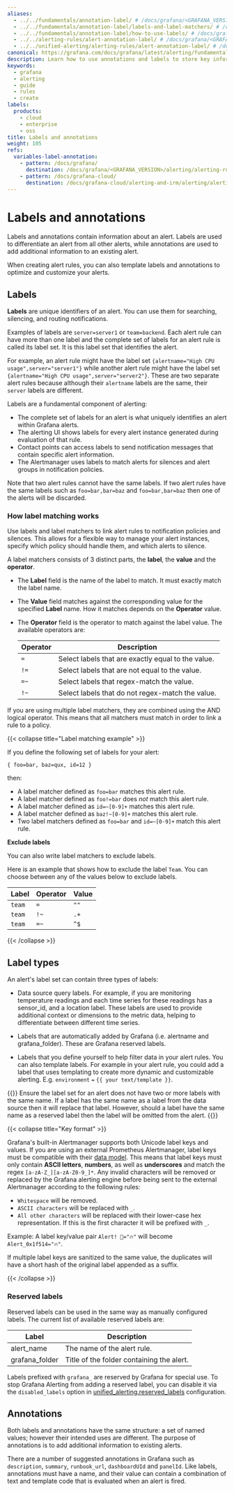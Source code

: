 ```yaml
---
aliases:
  - ../../fundamentals/annotation-label/ # /docs/grafana/<GRAFANA_VERSION>/alerting/fundamentals/annotation-label/
  - ../../fundamentals/annotation-label/labels-and-label-matchers/ # /docs/grafana/<GRAFANA_VERSION>/alerting/fundamentals/annotation-label/labels-and-label-matchers/
  - ../../fundamentals/annotation-label/how-to-use-labels/ # /docs/grafana/<GRAFANA_VERSION>/alerting/fundamentals/annotation-label/how-to-use-labels/
  - ../../alerting-rules/alert-annotation-label/ # /docs/grafana/<GRAFANA_VERSION>/alerting/alerting-rules/alert-annotation-label/
  - ../../unified-alerting/alerting-rules/alert-annotation-label/ # /docs/grafana/<GRAFANA_VERSION>/alerting/unified-alerting/alerting-rules/alert-annotation-label/
canonical: https://grafana.com/docs/grafana/latest/alerting/fundamentals/alert-rules/annotation-label/
description: Learn how to use annotations and labels to store key information about alerts
keywords:
  - grafana
  - alerting
  - guide
  - rules
  - create
labels:
  products:
    - cloud
    - enterprise
    - oss
title: Labels and annotations
weight: 105
refs:
  variables-label-annotation:
    - pattern: /docs/grafana/
      destination: /docs/grafana/<GRAFANA_VERSION>/alerting/alerting-rules/templating-labels-annotations/
    - pattern: /docs/grafana-cloud/
      destination: /docs/grafana-cloud/alerting-and-irm/alerting/alerting-rules/templating-labels-annotations/
---
```


# Labels and annotations

Labels and annotations contain information about an alert. Labels are used to differentiate an alert from all other alerts, while annotations are used to add additional information to an existing alert.

When creating alert rules, you can also template labels and annotations to optimize and customize your alerts.

## Labels

**Labels** are unique identifiers of an alert. You can use them for searching, silencing, and routing notifications.

Examples of labels are `server=server1` or `team=backend`. Each alert rule can have more than one label and the complete set of labels for an alert rule is called its label set. It is this label set that identifies the alert.

For example, an alert rule might have the label set `{alertname="High CPU usage",server="server1"}` while another alert rule might have the label set `{alertname="High CPU usage",server="server2"}`. These are two separate alert rules because although their `alertname` labels are the same, their `server` labels are different.

Labels are a fundamental component of alerting:

- The complete set of labels for an alert is what uniquely identifies an alert within Grafana alerts.
- The alerting UI shows labels for every alert instance generated during evaluation of that rule.
- Contact points can access labels to send notification messages that contain specific alert information.
- The Alertmanager uses labels to match alerts for silences and alert groups in notification policies.

Note that two alert rules cannot have the same labels. If two alert rules have the same labels such as `foo=bar,bar=baz` and `foo=bar,bar=baz` then one of the alerts will be discarded.

### How label matching works

Use labels and label matchers to link alert rules to notification policies and silences. This allows for a flexible way to manage your alert instances, specify which policy should handle them, and which alerts to silence.

A label matchers consists of 3 distinct parts, the **label**, the **value** and the **operator**.

- The **Label** field is the name of the label to match. It must exactly match the label name.

- The **Value** field matches against the corresponding value for the specified **Label** name. How it matches depends on the **Operator** value.

- The **Operator** field is the operator to match against the label value. The available operators are:

  | Operator | Description                                        |
  | -------- | -------------------------------------------------- |
  | `=`      | Select labels that are exactly equal to the value. |
  | `!=`     | Select labels that are not equal to the value.     |
  | `=~`     | Select labels that regex-match the value.          |
  | `!~`     | Select labels that do not regex-match the value.   |

If you are using multiple label matchers, they are combined using the AND logical operator. This means that all matchers must match in order to link a rule to a policy.

{{< collapse title="Label matching example" >}}

If you define the following set of labels for your alert:

`{ foo=bar, baz=qux, id=12 }`

then:

- A label matcher defined as `foo=bar` matches this alert rule.
- A label matcher defined as `foo!=bar` does _not_ match this alert rule.
- A label matcher defined as `id=~[0-9]+` matches this alert rule.
- A label matcher defined as `baz!~[0-9]+` matches this alert rule.
- Two label matchers defined as `foo=bar` and `id=~[0-9]+` match this alert rule.

**Exclude labels**

You can also write label matchers to exclude labels.

Here is an example that shows how to exclude the label `Team`. You can choose between any of the values below to exclude labels.

| Label  | Operator | Value |
| ------ | -------- | ----- |
| `team` | `=`      | `""`  |
| `team` | `!~`     | `.+`  |
| `team` | `=~`     | `^$`  |

{{< /collapse >}}

## Label types

An alert's label set can contain three types of labels:

- Data source query labels. For example, if you are monitoring temperature readings and each time series for these readings has a sensor_id, and a location label. These labels are used to provide additional context or dimensions to the metric data, helping to differentiate between different time series.

- Labels that are automatically added by Grafana (i.e. alertname and grafana_folder). These are Grafana reserved labels.

- Labels that you define yourself to help filter data in your alert rules.
  You can also template labels. For example in your alert rule, you could add a label that uses templating to create more dynamic and customizable alerting. E.g. `environment` `=` `{{ your text/template }}`.

{{<admonition type="note">}}
Ensure the label set for an alert does not have two or more labels with the same name. If a label has the same name as a label from the data source then it will replace that label. However, should a label have the same name as a reserved label then the label will be omitted from the alert.
{{</admonition>}}

{{< collapse title="Key format" >}}

Grafana's built-in Alertmanager supports both Unicode label keys and values. If you are using an external Prometheus Alertmanager, label keys must be compatible with their [data model](https://prometheus.io/docs/concepts/data_model/#metric-names-and-labels).
This means that label keys must only contain **ASCII letters**, **numbers**, as well as **underscores** and match the regex `[a-zA-Z_][a-zA-Z0-9_]*`.
Any invalid characters will be removed or replaced by the Grafana alerting engine before being sent to the external Alertmanager according to the following rules:

- `Whitespace` will be removed.
- `ASCII characters` will be replaced with `_`.
- `All other characters` will be replaced with their lower-case hex representation. If this is the first character it will be prefixed with `_`.

Example: A label key/value pair `Alert! 🔔="🔥"` will become `Alert_0x1f514="🔥"`.

If multiple label keys are sanitized to the same value, the duplicates will have a short hash of the original label appended as a suffix.

{{< /collapse >}}

### Reserved labels

Reserved labels can be used in the same way as manually configured labels. The current list of available reserved labels are:

| Label          | Description                               |
| -------------- | ----------------------------------------- |
| alert_name     | The name of the alert rule.               |
| grafana_folder | Title of the folder containing the alert. |

Labels prefixed with `grafana_` are reserved by Grafana for special use. To stop Grafana Alerting from adding a reserved label, you can disable it via the `disabled_labels` option in [unified_alerting.reserved_labels](/docs/grafana/<GRAFANA_VERSION>/setup-grafana/configure-grafana#unified_alertingreserved_labels) configuration.

## Annotations

Both labels and annotations have the same structure: a set of named values; however their intended uses are different. The purpose of annotations is to add additional information to existing alerts.

There are a number of suggested annotations in Grafana such as `description`, `summary`, `runbook_url`, `dashboardUId` and `panelId`. Like labels, annotations must have a name, and their value can contain a combination of text and template code that is evaluated when an alert is fired.
